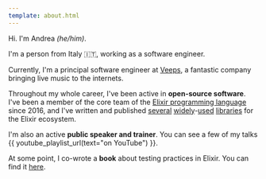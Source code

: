 ```yaml
---
template: about.html
---
```


Hi. I'm Andrea *(he/him)*.

I'm a person from Italy 🇮🇹, working as a software engineer.

Currently, I'm a principal software engineer at <a href="https://veeps.com"
target="_blank">Veeps</a>, a fantastic company bringing live music to the internets.

Throughout my whole career, I've been active in **open-source software**. I've
been a member of the core team of the <a href="https://elixir-lang.org"
target="_blank">Elixir programming language</a> since 2016, and I've written and
published [several][redix] [widely][gettext]-[used][stream_data]
[libraries][mint] for the Elixir ecosystem.

I'm also an active **public speaker and trainer**. You can see a few of my talks
{{ youtube_playlist_url(text="on YouTube") }}.

At some point, I co-wrote a **book** about testing practices in Elixir. You can
find it [here][book].

[redix]: https://github.com/whatyouhide/redix
[gettext]: https://github.com/elixir-gettext/gettext
[mint]: https://github.com/elixir-mint/mint
[stream_data]: https://github.com/whatyouhide/stream_data
[book]: https://pragprog.com/titles/lmelixir/testing-elixir/
